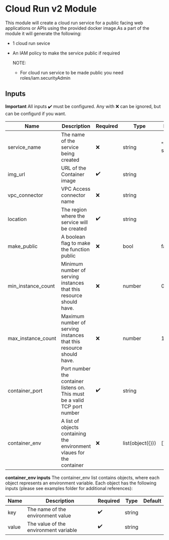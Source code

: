 # Cloud Run v2 Module
This module will create a cloud run service for a public facing web applications or APIs using the provided docker 
image.As a part of the module it will generate the following:

- 1 cloud run sevice 
- An IAM policy to make the service public if required

    NOTE:

    - For cloud run service to be made public you need roles/iam.securityAdmin

## Inputs
**Important**
    All inputs :heavy_check_mark: must be configured.
    Any with :x: can be ignored, but can be configurd if you want.

| Name        | Description | Required | Type | Default |
| ----------- | ----------- | -------- | ---- | ------- |
| service_name | The name of the service being created | :x: | string |"default-service" |
| img_url | URL of the Container image | :heavy_check_mark: | string | |
| vpc_connector | VPC Access connector name | :x: | string | |
| location | The region where the service will be created | :heavy_check_mark: | string | |
| make_public | A boolean flag to make the function public | :x: | bool | false |
| min_instance_count | Minimum number of serving instances that this resource should have. | :x: | number | 0 |
| max_instance_count | Maximum number of serving instances that this resource should have. | :x: | number | 1 |
| container_port | Port number the container listens on. This must be a valid TCP port number | :heavy_check_mark: | string | |
| container_env | A list of objects containing the environment vlaues for the container | :x: | list(object({})) | [] |

**container_env inputs**
    The container_env list contains objects, where each object represents an environment variable. Each object has the following inputs (please see examples folder for additional references):

| Name        | Description | Required | Type | Default |
| ----------- | ----------- | -------- | ---- | ------- |
| key | The name of the environment value | :heavy_check_mark: | string | |
| value | The value of the environment variable | :heavy_check_mark: | string | |